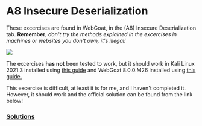 # A8 Insecure Deserialization

These excercises are found in WebGoat, in the (A8) Insecure Deserialization tab. __Remember__, _don't try the methods explained in the excercises in machines or websites you don't own, it's illegal!_

![](https://i.gyazo.com/b9ffdf7970540d16f8c277a6e62d69c8.png)

The excercises __has not__ been tested to work, but it should work in Kali Linux 2021.3 installed using [this guide](https://github.com/tonikerttula/APE/blob/main/installs/Kali.md) and WebGoat 8.0.0.M26 installed using [this guide.](https://github.com/tonikerttula/APE/blob/main/installs/webgoat.md)

This excercise is difficult, at least it is for me, and I haven't completed it. However, it should work and the official solution can be found from the link below!

### [Solutions](https://github.com/tonikerttula/APE/blob/main/solutions/A8solutions.md)
